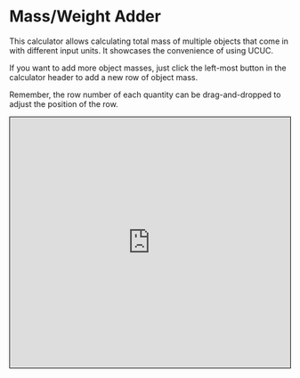 # Mass/Weight Adder
This calculator allows calculating total mass of multiple objects that come in with different input units. It showcases the convenience of using UCUC.  

If you want to add more object masses, just click the left-most button in the calculator header to add a new row of object mass.  

Remember, the row number of each quantity can be drag-and-dropped to adjust the position of the row.

<iframe src="https://v2.donwen.com/embed/c-20220603.060922259-e3d-0974b8-52fb74"
  width="100%" height="450" style="border:1px solid black;">
</iframe>

